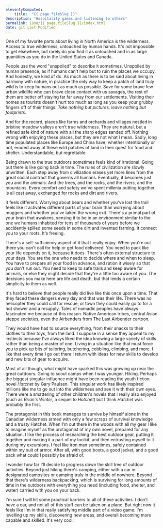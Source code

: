 ```yaml
---
eleventyComputed:
    title:  "{{ page.fileSlug }}"
description: "Hospitality games and listening to others"
permalink: 1000/{{ page.fileSlug }}/index.html
date: git Last Modified
---
```


One of my favorite parts about living in North America is the wilderness. Access to true wilderness, untouched by human hands. It's not impossible to get elsewhere, but rarely do you find it as untouched and in as large quantities as you do in the United States and Canada.

People use the word "unspoiled" to describe it sometimes. Unspoiled by human presence, as if humans can't help but to ruin the places we occupy. And honestly, we kind of do. As much as there is to be said about living in harmony with nature, in practice the only way to keep a patch of land truly wild is to keep humans out as much as possible. Save for some brave few urban wildlife who can brave close contact with us savages, the rest of them are better off staying far far away from our settlements. Visiting their homes as tourists doesn't hurt too much as long as you keep your grubby fingers off of their things. _Take nothing but pictures, leave nothing but footprints_.

And for the record, places like farms and orchards and villages nestled in pristine meadow valleys aren't true wilderness. They are natural, but a refined safe kind of nature with all the sharp edges sanded off. Nothing wrong with enjoying these places, but they are not what I mean. Sadly, long time populated places like Europe and China have, whether intentionally or not, eroded away at these wild patches of land in their quest for food and shelter. Understandable, but regrettable.

Being drawn to the true outdoors sometimes feels kind of irrational. Going out there is like going back in time. The rules of civilization are slowly unwritten. Each step away from civilization erases yet more lines from the great social contract that governs all humans. Eventually, it becomes just you and the animals. And the trees, and the rocks, and the rivers, and the mountains. Every comfort and safety we've spent millenia putting together is all cast away, exchanged for rocks and dirt and rivers. 

It feels different. Worrying about bears and whether you've lost the trail feels like it activates different parts of your brain than worrying about muggers and whether you've taken the wrong exit. There's a primal part of your brain that awakens, sensing it to be in an environment similar to the one we humans inhabited for tens of thousands of years before we accidently spilled some seeds in some dirt and invented farming. It connect you to your roots. It's freeing.

There's a self-sufficiency aspect of it that I really enjoy. When you're out there you can't call for help or get food delivered. You need to pack like your life depends on it, because it does. There's often external structure to your days. You are the one who needs to decide where and when to sleep. You have to prepare all your food in advance, and ration it wisely so that you don't run out. You need to keep to safe trails and keep aware for animals, or else they might decide that they're a little too aware of you. The decisions you make here are life and death, but that lends a certain simplicity to them as well.

It's hard to believe that people really did live like this once upon a time. That they faced these dangers every day and that was their life. There was no helicopter they could call for rescue, or town they could easily go to for a hot shower and a resupply. Tales of nomadic peoples have always fascinated me because of this reason. Native American tribes, central Asian steppe societies, even the Airbenders from The Last Airbender cartoon.

They would have had to source everything, from their snacks to their clothes to their toys, from the land. I suppose in a sense they appeal to my instincts because I've always liked the idea knowing a large variety of skills rather than being a master of one. Living in a situation like that must force you to pick up bits of tailoring, butchering, cobbling, climbing, and more. I like that every time I go out there I return with ideas for new skills to develop and new bits of gear to acquire.

Most of all though, what might have sparked this was growing up near the great outdoors. Going to scout camps when I was younger. Hiking. Perhaps the biggest singular influence might have been reading the youth fiction novel _Hatchet_ by Gary Paulsen. This singular work has likely inspired millions like me to go out into the wilderness and see it with their own eyes. There were a smattering of other children's novels that I really also enjoyed (such as _Brian's Winter_, a sequel to _Hatchet_) but I think _Hatchet_ was probably the first.

The protagonist in this book manages to survive by himself alone in the Canadian wilderness armed with only a few scraps of survival knowledge and a trusty Hatchet. When I'm out there in the woods with all my gear I like to imagine myself as the protagonist of my own novel, prepared for any situation. I like the process of researching the best outdoor gear, putting it together and making it a part of my toolkit, and then entrusting myself to it during my excursions. I feel like iron man sometimes, safely contained within my suit of armor. After all, with good boots, a good jacket, and a good pack what could I possibly be afraid of.

I wonder how far I'll decide to progress down the skill tree of outdoor activities. Beyond just hiking there's camping, either with a car in designated campsites or camping truly in the middle of nowhere. Beyond that there's wilderness backpacking, which is surviving for long amounts of time in the outdoors with everything you need (including food, shelter, and water) carried with you on your back.

I'm sure I will hit some practical barriers to all of these activities. I don't have a car, and not all of this stuff can be taken on a plane. But right now it feels like I'm in that really satisfying middle part of a video game. I'm levelling up my skills, discovering new areas, and overall becoming more capable and skilled. It's very cool.
